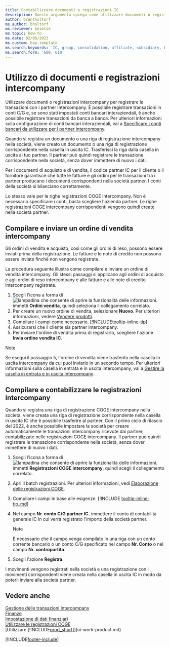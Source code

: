 ```yaml
---
title: Contabilizzare documenti e registrazioni IC
description: Questo argomento spiega come utilizzare documenti o registrazioni intercompany per registrare le transazioni con i partner Intercompany.
author: brentholtorf
ms.author: bholtorf
ms.reviewer: bnielse
ms.topic: how-to
ms.date: 02/06/2023
ms.custom: bap-template
ms.search.keywords: 'IC, group, consolidation, affiliate, subsidiary, bank-to-bank'
ms.search.form: '600, 610'
---
```

# <a name="work-with-intercompany-documents-and-journals"></a><a name="work-with-intercompany-documents-and-journals"></a>Utilizzo di documenti e registrazioni intercompany

Utilizzare documenti o registrazioni intercompany per registrare le transazioni con i partner Intercompany. È possibile registrare transazioni in conti C/G e, se sono stati impostati conti bancari interaziendali, è anche possibile registrare transazioni da banca a banca. Per ulteriori informazioni sulla configurazione di conti bancari interaziendali, vai a [Specificare i conti bancari da utilizzare per i partner intercompany](intercompany-how-setup.md#specify-the-bank-accounts-to-use-for-intercompany-partners).  

Quando si registra un documento o una riga di registrazione intercompany nella società, viene creato un documento o una riga di registrazione corrispondente nella casella in uscita IC. Trasferisci la riga dalla casella in uscita al tuo partner. Il partner può quindi registrare le transazione corrispondente nella società, senza dover immettere di nuovo i dati.

Per i documenti di acquisto e di vendita, il codice partner IC per il cliente o il fornitore garantisce che tutte le fatture e gli ordini per le transazioni tra i partner producano i documenti corrispondenti nella società partner. I conti della società si bilanciano correttamente.

Lo stesso vale per le righe registrazioni COGE intercompany. Non è necessario specificare i conti, basta scegliere l'azienda partner. Le righe registrazioni COGE intercompany corrispondenti vengono quindi create nella società partner.

## <a name="fill-in-and-send-an-intercompany-sales-order"></a><a name="fill-in-and-send-an-intercompany-sales-order"></a>Compilare e inviare un ordine di vendita intercompany

Gli ordini di vendita e acquisto, così come gli ordini di reso, possono essere inviati prima della registrazione. Le fatture e le note di credito non possono essere inviate finché non vengono registrate.

La procedura seguente illustra come compilare e inviare un ordine di vendita intercompany. Gli stessi passaggi si applicano agli ordini di acquisto e agli ordini di reso intercompany e alle fatture e alle note di credito intercompany registrate.  

1. Scegli l'icona a forma di ![lampadina che consente di aprire la funzionalità delle informazioni.](media/ui-search/search_small.png "Dimmi cosa vuoi fare") immetti **Ordini vendita**, quindi seleziona il collegamento correlato.  
2. Per creare un nuovo ordine di vendita, selezionare **Nuovo**. Per ulteriori informazioni, vedere [Vendere prodotti](sales-how-sell-products.md).  
3. Compilare i campi come necessario. [!INCLUDE[tooltip-inline-tip](includes/tooltip-inline-tip_md.md)]
4. Assicurarsi che il cliente sia partner intercompany.
5. Per inviare l'ordine di vendita prima di registrarlo, scegliere l'azione **Invia ordine vendita IC**.

> [!NOTE]
> Se esegui il passaggio 5, l'ordine di vendita viene trasferito nella casella in uscita intercompany da cui puoi inviarlo in un secondo tempo. Per ulteriori informazioni sulla casella in entrata e in uscita intercompany, vai a [Gestire la casella in entrata e in uscita intercompany](intercompany-how-manage-intercompany-inbox.md).

## <a name="fill-in-and-post-an-intercompany-journal"></a><a name="fill-in-and-post-an-intercompany-journal"></a>Compilare e contabilizzare le registrazioni intercompany

Quando si registra una riga di registrazione COGE intercompany nella società, viene creata una riga di registrazione corrispondente nella casella in uscita IC che è possibile trasferire al partner. Con il primo ciclo di rilascio del 2022, è anche possibile impostare la società per creare automaticamente le transazioni intercompany ricevute dai partner, contabilizzate nelle registrazioni COGE intercompany. Il partner può quindi registrare le transazione corrispondente nella società, senza dover immettere di nuovo i dati.

1. Scegli l'icona a forma di ![lampadina che consente di aprire la funzionalità delle informazioni.](media/ui-search/search_small.png "Dimmi cosa vuoi fare") immetti **Registrazioni COGE intercompany**, quindi scegli il collegamento correlato.  
2. Apri il batch registrazioni. Per ulteriori informazioni, vedi [Elaborazione delle registrazioni COGE](ui-work-general-journals.md).
3. Compilare i campi in base alle esigenze. [!INCLUDE [tooltip-inline-tip_md](../archive/invoicing/includes/tooltip-inline-tip_md.md)]
4. Nel campo **Nr. conto C/G partner IC.** immettere il conto di contabilità generale IC in cui verrà registrato l'importo della società partner.

    > [!NOTE]
    > È necessario che il campo venga compilato in una riga con un conto corrente bancario o un conto C/G specificato nel campo **Nr. Conto** o nel campo **Nr. contropartita**.  
5. Scegli l'azione **Registra**.

I movimenti vengono registrati nella società e una registrazione con i movimenti corrispondenti viene creata nella casella in uscita IC in modo da poterli inviare alla società partner.

## <a name="see-also"></a><a name="see-also"></a>Vedere anche

[Gestione delle transazioni Intercompany](intercompany-manage.md)  
[Finanze](finance.md)  
[Impostazione di dati finanziari](finance-setup-finance.md)  
[Utilizzare le registrazioni COGE](ui-work-general-journals.md)  
[Utilizzare [!INCLUDE[prod_short](includes/prod_short.md)]](ui-work-product.md)


[!INCLUDE[footer-include](includes/footer-banner.md)]
